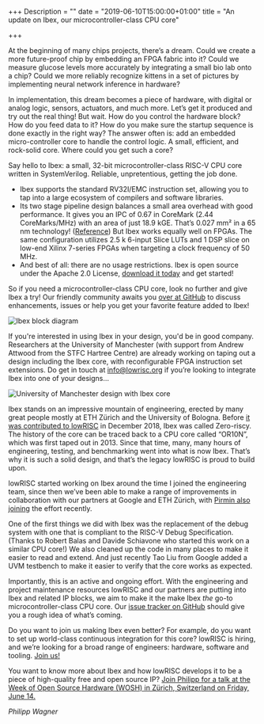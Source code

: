 +++
Description = ""
date = "2019-06-10T15:00:00+01:00"
title = "An update on Ibex, our microcontroller-class CPU core"

+++

At the beginning of many chips projects, there’s a dream. Could we create a more
future-proof chip by embedding an FPGA fabric into it? Could we measure glucose
levels more accurately by integrating a small bio lab onto a chip? Could we more
reliably recognize kittens in a set of pictures by implementing neural network
inference in hardware?

In implementation, this dream becomes a piece of hardware, with digital or
analog logic, sensors, actuators, and much more. Let’s get it produced and try
out the real thing! But wait. How do you control the hardware block? How do you
feed data to it? How do you make sure the startup sequence is done exactly in
the right way? The answer often is: add an embedded micro-controller core to
handle the control logic. A small, efficient, and rock-solid core. Where could
you get such a core?

Say hello to Ibex: a small, 32-bit microcontroller-class RISC-V CPU core written
in SystemVerilog. Reliable, unpretentious, getting the job done.

* Ibex supports the standard RV32I/EMC instruction set, allowing you to tap into
a large ecosystem of compilers and software libraries.
* Its two stage pipeline design balances a small area overhead with good
performance. It gives you an IPC of 0.67 in CoreMark (2.44 CoreMarks/MHz) with
an area of just 18.9 kGE. That’s 0.027 mm² in a 65 nm technology!
([Reference](https://doi.org/10.1109/PATMOS.2017.8106976)) But Ibex works
equally well on FPGAs. The same configuration utilizes 2.5 k 6-input Slice LUTs
and 1 DSP slice on low-end Xilinx 7-series FPGAs when targeting a clock
frequency of 50 MHz.
* And best of all: there are no usage restrictions. Ibex is open source under
the Apache 2.0 License, [download it today](https://github.com/lowRISC/ibex/)
and get started!

So if you need a microcontroller-class CPU core, look no further and give Ibex a
try! Our friendly community awaits you [over at
GitHub](https://github.com/lowRISC/ibex/) to discuss enhancements, issues or
help you get your favorite feature added to Ibex!

![Ibex block diagram](/img/Ibex_block_diagram-100619.png "Ibex block diagram")

If you're interested in using Ibex in your design, you'd be in good company.
Researchers at the University of Manchester (with support from Andrew Attwood
from the STFC Hartree Centre) are already working on taping out a design including
the Ibex core, with reconfigurable FPGA instruction set
extensions. Do get in touch at [info@lowrisc.org](mailto:info@lowrisc.org) if
you’re looking to integrate Ibex into one of your designs…

![University of Manchester design with Ibex
core](/img/forte_placement.png "University of Manchester design with
Ibex core")

Ibex stands on an impressive mountain of engineering, erected by many great
people mostly at ETH Zürich and the University of Bologna. Before [it was
contributed to
lowRISC](/blog/2019/05/lowrisc-expands-press-release/) in
December 2018, Ibex was called Zero-riscy. The history of the core can be traced
back to a CPU core called “OR10N”, which was first taped out in 2013. Since that
time, many, many hours of engineering, testing,
and benchmarking went into what is now Ibex. That’s why it is such a solid
design, and that’s the legacy lowRISC is proud to build upon. 

lowRISC started working on Ibex around the time I joined the engineering team,
since then we’ve been able to make a range of improvements in collaboration with
our partners at Google and ETH Zürich, with [Pirmin also
joining](/blog/2019/06/introducing-pirmin-laura/) the
effort recently.

One of the first things we did with Ibex was the replacement of the debug system
with one that is compliant to the RISC-V Debug Specification. (Thanks to Robert
Balas and Davide Schiavone who started this work on a similar CPU core!) We also
cleaned up the code in many places to make it easier to read and extend. And
just recently Tao Liu from Google added a UVM testbench to make it easier to
verify that the core works as expected. 

Importantly, this is an active and ongoing effort. With the engineering and
project maintenance resources lowRISC and our partners are putting into Ibex and
related IP blocks, we aim to make it the make Ibex _the_ go-to
microcontroller-class CPU core. Our [issue tracker on
GitHub](https://github.com/lowRISC/ibex/issues) should give you a rough idea of
what’s coming.

Do you want to join us making Ibex even better? For example, do you want to set
up world-class continuous integration for this core? lowRISC is hiring, and
we’re looking for a broad range of engineers: hardware, software and tooling.
[Join us!](/jobs/)

You want to know more about Ibex and how lowRISC develops it to be a piece of
high-quality free and open source IP? [Join Philipp for a talk at the Week of
Open Source Hardware (WOSH) in Zürich, Switzerland on Friday, June
14.](https://fossi-foundation.org/wosh/)

_Philipp Wagner_
